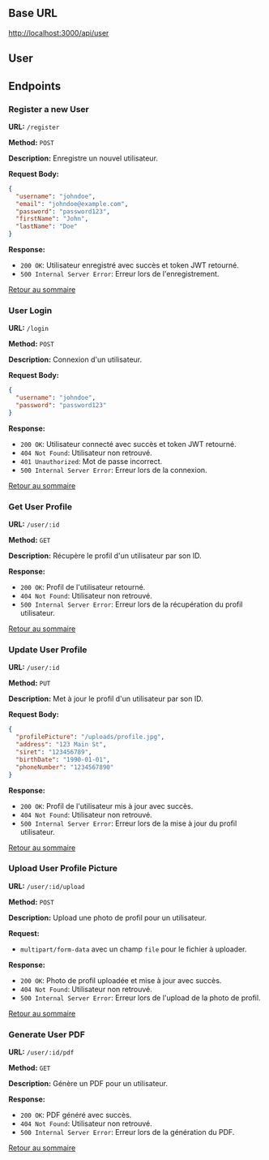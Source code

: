 ## Base URL

<http://localhost:3000/api/user>

## User

## Endpoints

### Register a new User

**URL:** `/register`

**Method:** `POST`

**Description:** Enregistre un nouvel utilisateur.

**Request Body:**

```json
{
  "username": "johndoe",
  "email": "johndoe@example.com",
  "password": "password123",
  "firstName": "John",
  "lastName": "Doe"
}
```

**Response:**

- `200 OK`: Utilisateur enregistré avec succès et token JWT retourné.
- `500 Internal Server Error`: Erreur lors de l'enregistrement.

[Retour au sommaire](../BACK_README.md#user)

### User Login

**URL:** `/login`

**Method:** `POST`

**Description:** Connexion d'un utilisateur.

**Request Body:**

```json
{
  "username": "johndoe",
  "password": "password123"
}
```

**Response:**

- `200 OK`: Utilisateur connecté avec succès et token JWT retourné.
- `404 Not Found`: Utilisateur non retrouvé.
- `401 Unauthorized`: Mot de passe incorrect.
- `500 Internal Server Error`: Erreur lors de la connexion.

[Retour au sommaire](../BACK_README.md#user)

### Get User Profile

**URL:** `/user/:id`

**Method:** `GET`

**Description:** Récupère le profil d'un utilisateur par son ID.

**Response:**

- `200 OK`: Profil de l'utilisateur retourné.
- `404 Not Found`: Utilisateur non retrouvé.
- `500 Internal Server Error`: Erreur lors de la récupération du profil utilisateur.

[Retour au sommaire](../BACK_README.md#user)

### Update User Profile

**URL:** `/user/:id`

**Method:** `PUT`

**Description:** Met à jour le profil d'un utilisateur par son ID.

**Request Body:**

```json
{
  "profilePicture": "/uploads/profile.jpg",
  "address": "123 Main St",
  "siret": "123456789",
  "birthDate": "1990-01-01",
  "phoneNumber": "1234567890"
}
```

**Response:**

- `200 OK`: Profil de l'utilisateur mis à jour avec succès.
- `404 Not Found`: Utilisateur non retrouvé.
- `500 Internal Server Error`: Erreur lors de la mise à jour du profil utilisateur.

[Retour au sommaire](../BACK_README.md#user)

### Upload User Profile Picture

**URL:** `/user/:id/upload`

**Method:** `POST`

**Description:** Upload une photo de profil pour un utilisateur.

**Request:**

- `multipart/form-data` avec un champ `file` pour le fichier à uploader.

**Response:**

- `200 OK`: Photo de profil uploadée et mise à jour avec succès.
- `404 Not Found`: Utilisateur non retrouvé.
- `500 Internal Server Error`: Erreur lors de l'upload de la photo de profil.

[Retour au sommaire](../BACK_README.md#user)

### Generate User PDF

**URL:** `/user/:id/pdf`

**Method:** `GET`

**Description:** Génère un PDF pour un utilisateur.

**Response:**

- `200 OK`: PDF généré avec succès.
- `404 Not Found`: Utilisateur non retrouvé.
- `500 Internal Server Error`: Erreur lors de la génération du PDF.

[Retour au sommaire](../BACK_README.md#user)
